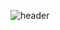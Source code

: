 ![header](https://capsule-render.vercel.app/api?type=transparent&theme=default&animation=fadeIn&text=Geonho%20Lee&desc=Game%20Programmer&descAlign=60&descAlignY=30)
